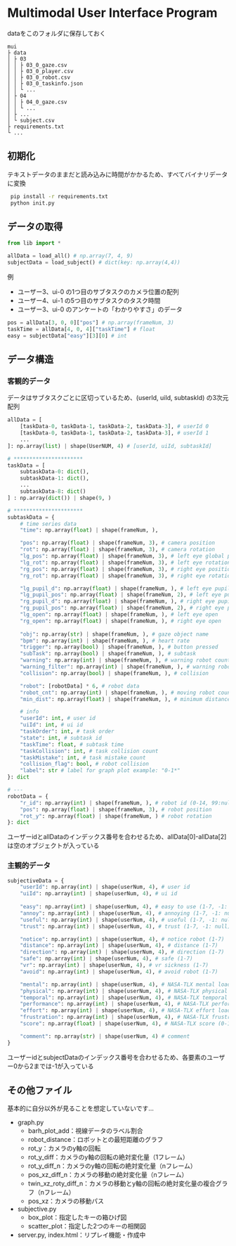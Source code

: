 # Multimodal User Interface Program

dataをこのフォルダに保存しておく

```text
mui
├ data
│ ├ 03
│ │ ├ 03_0_gaze.csv
│ │ ├ 03_0_player.csv
│ │ ├ 03_0_robot.csv
│ │ ├ 03_0_taskinfo.json
│ │ └ ...
│ ├ 04
│ │ ├ 04_0_gaze.csv
│ │ └ ...
│ ├ ...
│ └ subject.csv
├ requirements.txt
└ ...
```

## 初期化

テキストデータのままだと読み込みに時間がかかるため、すべてバイナリデータに変換

```bash
 pip install -r requirements.txt
 python init.py
```

## データの取得

```python
from lib import *

allData = load_all() # np.array(7, 4, 9)
subjectData = load_subject() # dict(key: np.array(4,4))
```

例

- ユーザー3、ui-0 の1つ目のサブタスクのカメラ位置の配列
- ユーザー4、ui-1 の5つ目のサブタスクのタスク時間
- ユーザー3、ui-0 のアンケートの「わかりやすさ」のデータ

```python
pos = allData[3, 0, 0]["pos"] # np.array(frameNum, 3)
taskTime = allData[4, 0, 4]["taskTime"] # float
easy = subjectData["easy"][3][0] # int
```

## データ構造

### 客観的データ

データはサブタスクごとに区切っているため、(userId, uiId, subtaskId) の3次元配列

```python
allData = [
    [taskData-0, taskData-1, taskData-2, taskData-3], # userId 0
    [taskData-0, taskData-1, taskData-2, taskData-3], # userId 1
    ...
]: np.array(list) | shape(UserNUM, 4) # [userId, uiId, subtaskId]

# **********************
taskData = [
    subtaskData-0: dict(),
    subtaskData-1: dict(),
    ...
    subtaskData-8: dict()
] : np.array(dict()) | shape(9, )

# **********************
subtaskData = {
    # time series data
    "time": np.array(float) | shape(frameNum, ),

    "pos": np.array(float) | shape(frameNum, 3), # camera position
    "rot": np.array(float) | shape(frameNum, 3), # camera rotation
    "lg_pos": np.array(float) | shape(frameNum, 3), # left eye global position
    "lg_rot": np.array(float) | shape(frameNum, 3), # left eye rotation
    "rg_pos": np.array(float) | shape(frameNum, 3), # right eye position
    "rg_rot": np.array(float) | shape(frameNum, 3), # right eye rotation

    "lg_pupil_d": np.array(float) | shape(frameNum, ), # left eye pupil diameter
    "lg_pupil_pos": np.array(float) | shape(frameNum, 2), # left eye pupil position
    "rg_pupil_d": np.array(float) | shape(frameNum, ), # right eye pupil diameter
    "rg_pupil_pos": np.array(float) | shape(frameNum, 2), # right eye pupil position
    "lg_open": np.array(float) | shape(frameNum, ), # left eye open
    "rg_open": np.array(float) | shape(frameNum, ), # right eye open
    
    "obj": np.array(str) | shape(frameNum, ), # gaze object name
    "bpm": np.array(int) | shape(frameNum, ), # heart rate
    "trigger": np.array(bool) | shape(frameNum, ), # button pressed
    "subTask": np.array(bool) | shape(frameNum, ), # subtask
    "warning": np.array(int) | shape(frameNum, ), # warning robot count
    "warning_filter": np.array(int) | shape(frameNum, ), # warning robot count (mode filter)
    "collision": np.array(bool) | shape(frameNum, ), # collision

    "robot": [robotData] * 6, # robot data
    "robot_cnt": np.array(int) | shape(frameNum, ), # moving robot count
    "min_dist": np.array(float) | shape(frameNum, ), # minimum distance between robot and camera

    # info
    "userId": int, # user id
    "uiId": int, # ui id
    "taskOrder": int, # task order
    "state": int, # subtask id
    "taskTime": float, # subtask time
    "taskCollision": int, # task collision count
    "taskMistake": int, # task mistake count
    "collision_flag": bool, # robot collision
    "label": str # label for graph plot example: "0-1*"
}: dict 

# ---
robotData = {
    "r_id": np.array(int) | shape(frameNum, ), # robot id (0-14, 99:null)
    "pos": np.array(float) | shape(frameNum, 3), # robot position
    "rot_y": np.array(float) | shape(frameNum, ) # robot rotation
}: dict
```

ユーザーidとallDataのインデックス番号を合わせるため、allData[0]-allData[2]は空のオブジェクトが入っている

### 主観的データ

```python
subjectiveData = {
    "userId": np.array(int) | shape(userNum, 4), # user id
    "uiId": np.array(int) | shape(userNum, 4), # ui id
    
    "easy": np.array(int) | shape(userNum, 4), # easy to use (1-7, -1: null)
    "annoy": np.array(int) | shape(userNum, 4), # annoying (1-7, -1: null)
    "useful": np.array(int) | shape(userNum, 4), # useful (1-7, -1: null)
    "trust": np.array(int) | shape(userNum, 4), # trust (1-7, -1: null)

    "notice": np.array(int) | shape(userNum, 4), # notice robot (1-7)
    "distance": np.array(int) | shape(userNum, 4), # distance (1-7)
    "direction": np.array(int) | shape(userNum, 4), # direction (1-7)
    "safe": np.array(int) | shape(userNum, 4), # safe (1-7)
    "vr": np.array(int) | shape(userNum, 4), # vr sickness (1-7)
    "avoid": np.array(int) | shape(userNum, 4), # avoid robot (1-7)

    "mental": np.array(int) | shape(userNum, 4), # NASA-TLX mental load (0-100)
    "physical": np.array(int) | shape(userNum, 4), # NASA-TLX physical load (0-100)
    "temporal": np.array(int) | shape(userNum, 4), # NASA-TLX temporal load (0-100)
    "performance": np.array(int) | shape(userNum, 4), # NASA-TLX performance load (0-100)
    "effort": np.array(int) | shape(userNum, 4), # NASA-TLX effort load (0-100)
    "frustration": np.array(int) | shape(userNum, 4), # NASA-TLX frustration load (0-100)
    "score": np.array(float) | shape(userNum, 4), # NASA-TLX score (0-100)

    "comment": np.array(str) | shape(userNum, 4) # comment
}
```

ユーザーidとsubjectDataのインデックス番号を合わせるため、各要素のユーザー0から2までは-1が入っている

## その他ファイル

基本的に自分以外が見ることを想定していないです…

- graph.py
    - barh_plot_add：視線データのラベル割合
    - robot_distance：ロボットとの最短距離のグラフ
    - rot_y：カメラのy軸の回転
    - rot_y_diff：カメラのy軸の回転の絶対変化量（1フレーム）
    - rot_y_diff_n：カメラのy軸の回転の絶対変化量（nフレーム）
    - pos_xz_diff_n：カメラの移動の絶対変化量（nフレーム）
    - twin_xz_roty_diff_n：カメラの移動とy軸の回転の絶対変化量の複合グラフ（nフレーム）
    - pos_xz：カメラの移動パス
- subjective.py
    - box_plot：指定したキーの箱ひげ図
    - scatter_plot：指定した2つのキーの相関図
- server.py, index.html：リプレイ機能・作成中
